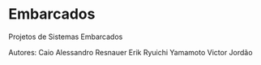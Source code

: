 # Embarcados
Projetos de Sistemas Embarcados

Autores:
Caio Alessandro Resnauer
Erik Ryuichi Yamamoto
Victor Jordão

